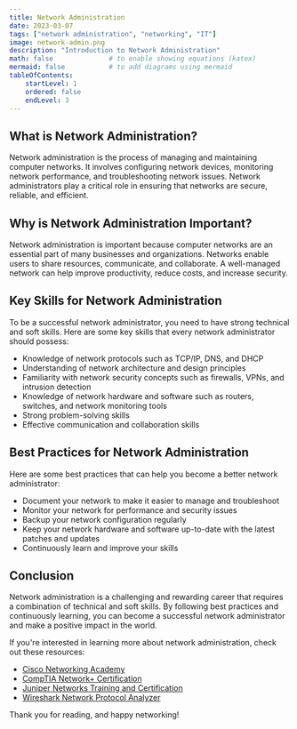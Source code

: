 ```yaml
---
title: Network Administration
date: 2023-03-07
tags: ["network administration", "networking", "IT"]
image: network-admin.png
description: "Introduction to Network Administration"
math: false              # to enable showing equations (katex)
mermaid: false           # to add diagrams using mermaid
tableOfContents:
    startLevel: 1
    ordered: false
    endLevel: 3
---
```


## What is Network Administration?

Network administration is the process of managing and maintaining computer networks. It involves configuring network devices, monitoring network performance, and troubleshooting network issues. Network administrators play a critical role in ensuring that networks are secure, reliable, and efficient.

## Why is Network Administration Important?

Network administration is important because computer networks are an essential part of many businesses and organizations. Networks enable users to share resources, communicate, and collaborate. A well-managed network can help improve productivity, reduce costs, and increase security.

## Key Skills for Network Administration

To be a successful network administrator, you need to have strong technical and soft skills. Here are some key skills that every network administrator should possess:

- Knowledge of network protocols such as TCP/IP, DNS, and DHCP
- Understanding of network architecture and design principles
- Familiarity with network security concepts such as firewalls, VPNs, and intrusion detection
- Knowledge of network hardware and software such as routers, switches, and network monitoring tools
- Strong problem-solving skills
- Effective communication and collaboration skills

## Best Practices for Network Administration

Here are some best practices that can help you become a better network administrator:

- Document your network to make it easier to manage and troubleshoot
- Monitor your network for performance and security issues
- Backup your network configuration regularly
- Keep your network hardware and software up-to-date with the latest patches and updates
- Continuously learn and improve your skills


## Conclusion

Network administration is a challenging and rewarding career that requires a combination of technical and soft skills. By following best practices and continuously learning, you can become a successful network administrator and make a positive impact in the world.

If you're interested in learning more about network administration, check out these resources:

- [Cisco Networking Academy](https://www.netacad.com/)
- [CompTIA Network+ Certification](https://www.comptia.org/certifications/network)
- [Juniper Networks Training and Certification](https://www.juniper.net/us/en/training/certification/)
- [Wireshark Network Protocol Analyzer](https://www.wireshark.org/)

Thank you for reading, and happy networking!